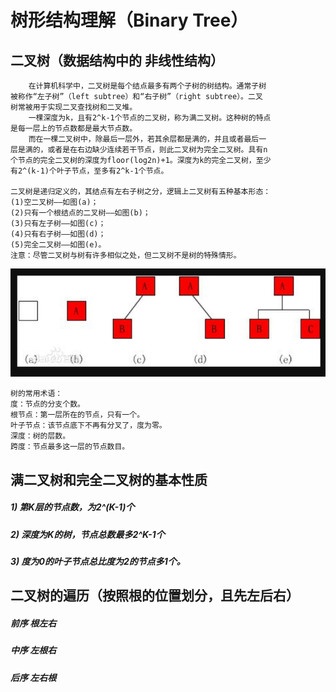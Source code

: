 # 树形结构理解（Binary Tree）

## 二叉树（数据结构中的 非线性结构）

```text
    在计算机科学中，二叉树是每个结点最多有两个子树的树结构。通常子树
被称作“左子树”（left subtree）和“右子树”（right subtree）。二叉
树常被用于实现二叉查找树和二叉堆。
    一棵深度为k，且有2^k-1个节点的二叉树，称为满二叉树。这种树的特点
是每一层上的节点数都是最大节点数。
    而在一棵二叉树中，除最后一层外，若其余层都是满的，并且或者最后一
层是满的，或者是在右边缺少连续若干节点，则此二叉树为完全二叉树。具有n
个节点的完全二叉树的深度为floor(log2n)+1。深度为k的完全二叉树，至少
有2^(k-1)个叶子节点，至多有2^k-1个节点。

二叉树是递归定义的，其结点有左右子树之分，逻辑上二叉树有五种基本形态：
(1)空二叉树——如图(a)；
(2)只有一个根结点的二叉树——如图(b)；
(3)只有左子树——如图(c)；
(4)只有右子树——如图(d)；
(5)完全二叉树——如图(e)。
注意：尽管二叉树与树有许多相似之处，但二叉树不是树的特殊情形。
```
![Binary-Tree](image/Binary-Tree.png)

```text
树的常用术语：
度：节点的分支个数。
根节点：第一层所在的节点，只有一个。
叶子节点：该节点底下不再有分叉了，度为零。
深度：树的层数。
跨度：节点最多这一层的节点数目。

```
## 满二叉树和完全二叉树的基本性质
##### 1) 第K层的节点数，为2^(K-1)个 
##### 2) 深度为K的树，节点总数最多2^K-1个
##### 3) 度为0的叶子节点总比度为2的节点多1个。

## 二叉树的遍历（按照根的位置划分，且先左后右）
##### 前序 根左右
##### 中序 左根右
##### 后序 左右根
                                              